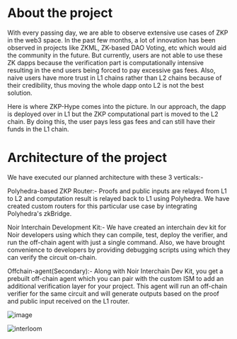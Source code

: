 # About the project
With every passing day, we are able to observe extensive use cases of ZKP in the web3 space. In the past few months, a lot of innovation has been observed in projects like ZKML, ZK-based DAO Voting, etc which would aid the community in the future. But currently, users are not able to use these ZK dapps because the verification part is computationally intensive resulting in the end users being forced to pay excessive gas fees. Also, naive users have more trust in L1 chains rather than L2 chains because of their credibility, thus moving the whole dapp onto L2 is not the best solution.

Here is where ZKP-Hype comes into the picture. In our approach, the dapp is deployed over in L1 but the ZKP computational part is moved to the L2 chain. By doing this, the user pays less gas fees and can still have their funds in the L1 chain.

# Architecture of the project
We have executed our planned architecture with these 3 verticals:-

Polyhedra-based ZKP Router:- Proofs and public inputs are relayed from L1 to L2 and computation result is relayed back to L1 using Polyhedra. We have created custom routers for this particular use case by integrating Polyhedra's zkBridge.

Noir Interchain Development Kit:- We have created an interchain dev kit for Noir developers using which they can compile, test, deploy the verifier, and run the off-chain agent with just a single command. Also, we have brought convenience to developers by providing debugging scripts using which they can verify the circuit on-chain.

Offchain-agent(Secondary):- Along with Noir Interchain Dev Kit, you get a prebuilt off-chain agent which you can pair with the custom ISM to add an additional verification layer for your project. This agent will run an off-chain verifier for the same circuit and will generate outputs based on the proof and public input received on the L1 router.

![image](https://github.com/gitshreevatsa/BNB-Polyhedra/assets/81912496/d130bbbe-f437-4963-beac-3e15c97077e2)

![interloom](https://github.com/gitshreevatsa/BNB-Polyhedra/assets/121667116/4489e302-c68b-4847-b63f-cd3721853001)


